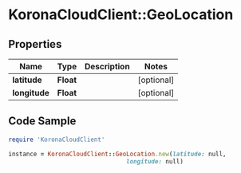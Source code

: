 # KoronaCloudClient::GeoLocation

## Properties

Name | Type | Description | Notes
------------ | ------------- | ------------- | -------------
**latitude** | **Float** |  | [optional] 
**longitude** | **Float** |  | [optional] 

## Code Sample

```ruby
require 'KoronaCloudClient'

instance = KoronaCloudClient::GeoLocation.new(latitude: null,
                                 longitude: null)
```


